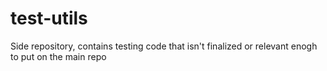 # test-utils

Side repository, contains testing code that isn't finalized or relevant enogh to put on the main repo
